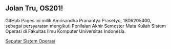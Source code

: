 ## Jolan Tru, OS201!

GitHub Pages ini milik Amrisandha Pranantya Prasetyo, 1806205400, sebagai persyaratan mengikuti Penilaian Akhir Semester Mata Kuliah Sistem Operasi di Fakultas Ilmu Komputer Universitas Indonesia.

[Seputar Sistem Operasi](https://amrisandha.github.io/os201/URLs/)
